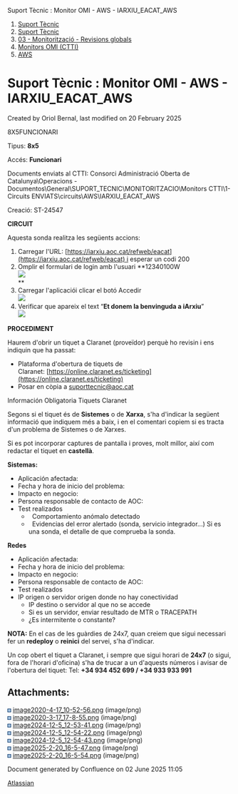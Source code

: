 Suport Tècnic : Monitor OMI - AWS - IARXIU\_EACAT\_AWS  

1.  [Suport Tècnic](index.html)
2.  [Suport Tècnic](13893782.html)
3.  [03 - Monitorització - Revisions globals](26313327.html)
4.  [Monitors OMI (CTTI)](26313608.html)
5.  [AWS](AWS_100008616.html)

Suport Tècnic : Monitor OMI - AWS - IARXIU\_EACAT\_AWS
======================================================

Created by Oriol Bernal, last modified on 20 February 2025

8X5FUNCIONARI

Tipus: **8x5**

Accés: **Funcionari**

Documents enviats al CTTI: Consorci Administració Oberta de Catalunya\\Operacions - Documentos\\General\\SUPORT\_TECNIC\\MONITORITZACIO\\Monitors CTTI\\1- Circuits ENVIATS\\circuits\\AWS\\IARXIU\_EACAT\_AWS

Creació: ST-24547

**CIRCUIT**

Aquesta sonda realitza les següents accions:

1.  Carregar l'URL: [https://iarxiu.aoc.cat/refweb/eacat](https://iarxiu.aoc.cat/refweb/eacat) i esperar un codi 200
2.  Omplir el formulari de login amb l'usuari **12340100W  
    ![](attachments/118554968/118554971.png)  
    **
3.  Carregar l'aplicaciói clicar el botó Accedir  
    ![](attachments/118554968/124911679.png)
4.  Verificar que apareix el text “**Et donem la benvinguda a iArxiu**”  
    ![](attachments/118554968/124911678.png)

**PROCEDIMENT**

Haurem d'obrir un tiquet a Claranet (proveïdor) perquè ho revisin i ens indiquin que ha passat: 

*   Plataforma d'obertura de tiquets de Claranet: [https://online.claranet.es/ticketing](https://online.claranet.es/ticketing)
*   Posar en còpia a [suporttecnic@aoc.cat](mailto:suporttecnic@aoc.cat)

  

Información Obligatoria Tiquets Claranet

Segons si el tiquet és de **Sistemes** o de **Xarxa**, s'ha d'indicar la següent informació que indiquem més a baix, i en el comentari copiem si es tracta d'un problema de Sistemes o de Xarxes.

Si es pot incorporar captures de pantalla i proves, molt millor, així com redactar el tiquet en **castellà**.

**Sistemas:**

*   Aplicación afectada:
*   Fecha y hora de inicio del problema:
*   Impacto en negocio:
*   Persona responsable de contacto de AOC:
*   Test realizados
    *     Comportamiento anómalo detectado
    *     Evidencias del error alertado (sonda, servicio integrador...) Si es una sonda, el detalle de que comprueba la sonda.

**Redes**

*   Aplicación afectada:
*   Fecha y hora de inicio del problema:
*   Impacto en negocio:
*   Persona responsable de contacto de AOC:
*   Test realizados
*   IP origen o servidor origen donde no hay conectividad
    *   IP destino o servidor al que no se accede
    *   Si es un servidor, enviar resultado de MTR o TRACEPATH
    *   ¿Es intermitente o constante?

**NOTA:** En el cas de les guàrdies de 24x7, quan creiem que sigui necessari fer un **redeploy** o **reinici** del servei, s'ha d'indicar.

Un cop obert el tiquet a Claranet, i sempre que sigui horari de **24x7** (o sigui, fora de l'horari d'oficina) s'ha de trucar a un d'aquests números i avisar de l'obertura del tiquet: Tel: **+34 934 452 699 / +34 933 933 991**

  

  

Attachments:
------------

![](images/icons/bullet_blue.gif) [image2020-4-17\_10-52-56.png](attachments/118554968/118554969.png) (image/png)  
![](images/icons/bullet_blue.gif) [image2020-3-17\_17-8-55.png](attachments/118554968/118554970.png) (image/png)  
![](images/icons/bullet_blue.gif) [image2024-12-5\_12-53-41.png](attachments/118554968/118554971.png) (image/png)  
![](images/icons/bullet_blue.gif) [image2024-12-5\_12-54-22.png](attachments/118554968/118554972.png) (image/png)  
![](images/icons/bullet_blue.gif) [image2024-12-5\_12-54-43.png](attachments/118554968/118554973.png) (image/png)  
![](images/icons/bullet_blue.gif) [image2025-2-20\_16-5-47.png](attachments/118554968/124911678.png) (image/png)  
![](images/icons/bullet_blue.gif) [image2025-2-20\_16-5-54.png](attachments/118554968/124911679.png) (image/png)  

Document generated by Confluence on 02 June 2025 11:05

[Atlassian](http://www.atlassian.com/)